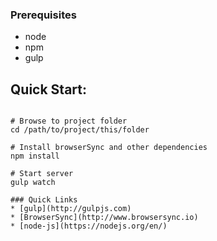 
### Prerequisites
* node
* npm
* gulp

## Quick Start:

```shell

# Browse to project folder
cd /path/to/project/this/folder

# Install browserSync and other dependencies
npm install

# Start server
gulp watch   

### Quick Links
* [gulp](http://gulpjs.com)
* [BrowserSync](http://www.browsersync.io)
* [node-js](https://nodejs.org/en/)
